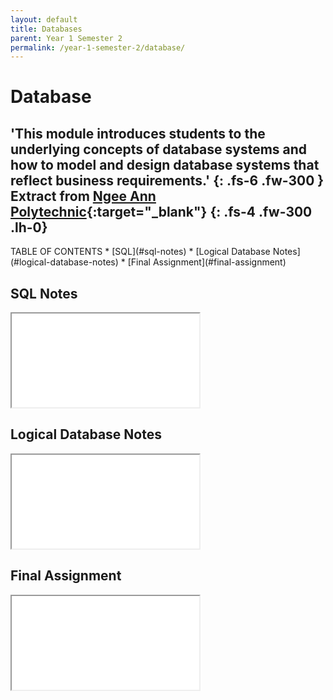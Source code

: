 ```yaml
---
layout: default
title: Databases
parent: Year 1 Semester 2
permalink: /year-1-semester-2/database/
---
```

# Database

'This module introduces students to the underlying concepts of database systems and how to model and design database systems that reflect business requirements.'
{: .fs-6 .fw-300 }
Extract from [Ngee Ann Polytechnic](https://www.np.edu.sg/ict/Pages/it-syllabus.aspx){:target="_blank"}
{: .fs-4 .fw-300 .lh-0}
---

<link rel="stylesheet" type="text/css" media="all" href="../../css.css">
TABLE OF CONTENTS
* [SQL](#sql-notes)
* [Logical Database Notes](#logical-database-notes)
* [Final Assignment](#final-assignment)</br>

## SQL Notes
<iframe src="../../SQL-Notes.pdf" class="pdf"></iframe>

## Logical Database Notes
<iframe src="../../SQL-Notes.pdf" class="pdf"></iframe>

## Final Assignment
<iframe src="../../DB-P03-Assignment02.pdf" class="pdf"></iframe>